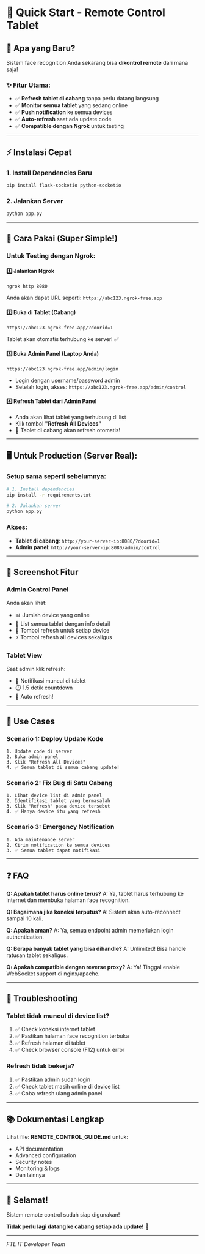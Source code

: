 # 🚀 Quick Start - Remote Control Tablet

## 📝 Apa yang Baru?

Sistem face recognition Anda sekarang bisa **dikontrol remote** dari mana saja! 

### ✨ Fitur Utama:
- ✅ **Refresh tablet di cabang** tanpa perlu datang langsung
- ✅ **Monitor semua tablet** yang sedang online
- ✅ **Push notification** ke semua devices
- ✅ **Auto-refresh** saat ada update code
- ✅ **Compatible dengan Ngrok** untuk testing

---

## ⚡ Instalasi Cepat

### 1. Install Dependencies Baru
```bash
pip install flask-socketio python-socketio
```

### 2. Jalankan Server
```bash
python app.py
```

---

## 🎯 Cara Pakai (Super Simple!)

### Untuk Testing dengan Ngrok:

#### 1️⃣ Jalankan Ngrok
```bash
ngrok http 8080
```
Anda akan dapat URL seperti: `https://abc123.ngrok-free.app`

#### 2️⃣ Buka di Tablet (Cabang)
```
https://abc123.ngrok-free.app/?doorid=1
```
Tablet akan otomatis terhubung ke server! ✅

#### 3️⃣ Buka Admin Panel (Laptop Anda)
```
https://abc123.ngrok-free.app/admin/login
```
- Login dengan username/password admin
- Setelah login, akses: `https://abc123.ngrok-free.app/admin/control`

#### 4️⃣ Refresh Tablet dari Admin Panel
- Anda akan lihat tablet yang terhubung di list
- Klik tombol **"Refresh All Devices"**
- 🎉 Tablet di cabang akan refresh otomatis!

---

## 🖥️ Untuk Production (Server Real):

### Setup sama seperti sebelumnya:
```bash
# 1. Install dependencies
pip install -r requirements.txt

# 2. Jalankan server
python app.py
```

### Akses:
- **Tablet di cabang**: `http://your-server-ip:8080/?doorid=1`
- **Admin panel**: `http://your-server-ip:8080/admin/control`

---

## 🎨 Screenshot Fitur

### Admin Control Panel
Anda akan lihat:
- 📊 Jumlah device yang online
- 📱 List semua tablet dengan info detail
- 🔄 Tombol refresh untuk setiap device
- ⚡ Tombol refresh all devices sekaligus

### Tablet View
Saat admin klik refresh:
- 🔔 Notifikasi muncul di tablet
- ⏱️ 1.5 detik countdown
- 🔄 Auto refresh!

---

## 🎯 Use Cases

### Scenario 1: Deploy Update Kode
```
1. Update code di server
2. Buka admin panel
3. Klik "Refresh All Devices"
4. ✅ Semua tablet di semua cabang update!
```

### Scenario 2: Fix Bug di Satu Cabang
```
1. Lihat device list di admin panel
2. Identifikasi tablet yang bermasalah
3. Klik "Refresh" pada device tersebut
4. ✅ Hanya device itu yang refresh
```

### Scenario 3: Emergency Notification
```
1. Ada maintenance server
2. Kirim notification ke semua devices
3. ✅ Semua tablet dapat notifikasi
```

---

## ❓ FAQ

**Q: Apakah tablet harus online terus?**
A: Ya, tablet harus terhubung ke internet dan membuka halaman face recognition.

**Q: Bagaimana jika koneksi terputus?**
A: Sistem akan auto-reconnect sampai 10 kali.

**Q: Apakah aman?**
A: Ya, semua endpoint admin memerlukan login authentication.

**Q: Berapa banyak tablet yang bisa dihandle?**
A: Unlimited! Bisa handle ratusan tablet sekaligus.

**Q: Apakah compatible dengan reverse proxy?**
A: Ya! Tinggal enable WebSocket support di nginx/apache.

---

## 🐛 Troubleshooting

### Tablet tidak muncul di device list?
1. ✅ Check koneksi internet tablet
2. ✅ Pastikan halaman face recognition terbuka
3. ✅ Refresh halaman di tablet
4. ✅ Check browser console (F12) untuk error

### Refresh tidak bekerja?
1. ✅ Pastikan admin sudah login
2. ✅ Check tablet masih online di device list
3. ✅ Coba refresh ulang admin panel

---

## 📚 Dokumentasi Lengkap

Lihat file: **REMOTE_CONTROL_GUIDE.md** untuk:
- API documentation
- Advanced configuration
- Security notes
- Monitoring & logs
- Dan lainnya

---

## 🎉 Selamat!

Sistem remote control sudah siap digunakan!

**Tidak perlu lagi datang ke cabang setiap ada update!** 🚀

---

*FTL IT Developer Team*

